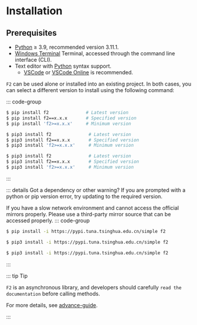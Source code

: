 # Installation

## Prerequisites

- [Python](https://www.python.org/) ≥ 3.9, recommended version 3.11.1.
- [Windows Terminal](https://aka.ms/terminal) Terminal, accessed through the command line interface (CLI).
- Text editor with [Python](https://en.wikipedia.org/wiki/python) syntax support.
  - [VSCode](https://code.visualstudio.com/) or [VSCode Online](https://vscode.dev) is recommended.

`F2` can be used alone or installed into an existing project. In both cases, you can select a different version to install using the following command:

::: code-group

```sh [Windows]
$ pip install f2              # Latest version
$ pip install f2==x.x.x       # Specified version
$ pip install 'f2>=x.x.x'     # Minimum version
```

```sh [Linux]
$ pip3 install f2              # Latest version
$ pip3 install f2==x.x.x       # Specified version
$ pip3 install 'f2>=x.x.x'     # Minimum version
```

```sh [MacOS]
$ pip3 install f2              # Latest version
$ pip3 install f2==x.x.x       # Specified version
$ pip3 install 'f2>=x.x.x'     # Minimum version
```
:::

::: details Got a dependency or other warning?
If you are prompted with a python or pip version error, try updating to the required version.

If you have a slow network environment and cannot access the official mirrors properly. Please use a third-party mirror source that can be accessed properly.
::: code-group

```sh [Windows]
$ pip install -i https://pypi.tuna.tsinghua.edu.cn/simple f2
```

```sh [Linux]
$ pip3 install -i https://pypi.tuna.tsinghua.edu.cn/simple f2
```

```sh [MacOS]
$ pip3 install -i https://pypi.tuna.tsinghua.edu.cn/simple f2
```
:::

::: tip Tip

``F2`` is an asynchronous library, and developers should carefully ``read the documentation`` before calling methods.

For more details, see [advance-guide](/advance-guide).

:::